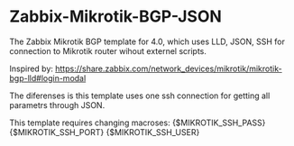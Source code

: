 # Zabbix-Mikrotik-BGP-JSON

The Zabbix Mikrotik BGP template for 4.0, which uses LLD, JSON, SSH for connection to Mikrotik router wihout externel scripts.

Inspired by:
https://share.zabbix.com/network_devices/mikrotik/mikrotik-bgp-lld#login-modal

The diferenses is this template uses one ssh connection for getting all parametrs through JSON.

This template requires changing macroses:
{$MIKROTIK_SSH_PASS}
{$MIKROTIK_SSH_PORT}
{$MIKROTIK_SSH_USER}

